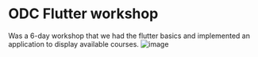 # ODC Flutter workshop

Was a 6-day workshop that we had the flutter basics and implemented an application to display available courses.
![image](https://github.com/Zeinab-Mohsen/odc/assets/76008326/d366e4f3-1b18-4b7a-a03c-2c5377e7243c)
